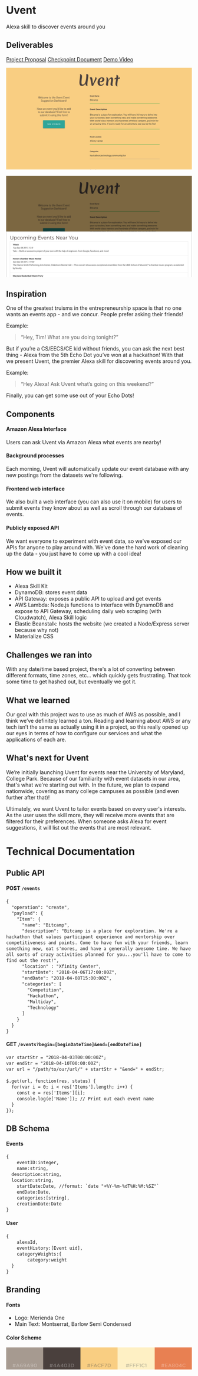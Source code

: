 # Uvent
Alexa skill to discover events around you

## Deliverables
[Project Proposal](https://github.com/timothychen01/uvent/blob/master/deliverables/CMSC389L%20Final%20Project%20Proposal.pdf)
[Checkpoint Document](https://github.com/timothychen01/uvent/blob/master/deliverables/CMSC389L%20Final%20Project%20Checkpoint.pdf)
[Demo Video](https://www.youtube.com/watch?v=uM8DYldtCOQ)

![Frontend Screenshot](/frontend/imgs/FrontendScreenshot.png)

![Frontend Screenshot with Modal Open](frontend/imgs/ModalScreenshot.png)



## Inspiration
One of the greatest truisms in the entrepreneurship space is that no one wants an events app - and we concur. People prefer asking their friends!

Example:

> “Hey, Tim! What are you doing tonight?”

But if you’re a CS/EECS/CE kid without friends, you can ask the next best thing - Alexa from the 5th Echo Dot you’ve won at a hackathon! With that we present Uvent, the premier Alexa skill for discovering events around you.

Example:

> “Hey Alexa! Ask Uvent what’s going on this weekend?”

 Finally, you can get some use out of your Echo Dots!  

## Components
#### Amazon Alexa Interface
Users can ask Uvent via Amazon Alexa what events are nearby!

#### Background processes
Each morning, Uvent will automatically update our event database with any new postings from the datasets we're following.

#### Frontend web interface
We also built a web interface (you can also use it on mobile) for users to submit events they know about as well as scroll through our database of events.

#### Publicly exposed API
We want everyone to experiment with event data, so we've exposed our APIs for anyone to play around with. We've done the hard work of cleaning up the data - you just have to come up with a cool idea!

## How we built it
- Alexa Skill Kit
- DynamoDB: stores event data
- API Gateway: exposes a public API to upload and get events
- AWS Lambda: Node.js functions to interface with DynamoDB and expose to API Gateway, scheduling daily web scraping (with Cloudwatch), Alexa Skill logic
- Elastic Beanstalk: hosts the website (we created a Node/Express server because why not)
- Materialize CSS

## Challenges we ran into
With any date/time based project, there's a lot of converting between different formats, time zones, etc... which quickly gets frustrating. That took some time to get hashed out, but eventually we got it.

## What we learned
Our goal with this project was to use as much of AWS as possible, and I think we’ve definitely learned a ton. Reading and learning about AWS or any tech isn’t the same as actually using it in a project, so this really opened up our eyes in terms of how to configure our services and what the applications of each are.

## What's next for Uvent
We’re initially launching Uvent for events near the University of Maryland, College Park. Because of our familiarity with event datasets in our area, that's what we're starting out with. In the future, we plan to expand nationwide, covering as many college campuses as possible (and even further after that)!

Ultimately, we want Uvent to tailor events based on every user's interests. As the user uses the skill more, they will receive more events that are filtered for their preferences. When someone asks Alexa for event suggestions, it will list out the events that are most relevant.


# Technical Documentation

## Public API

#### POST `/events`
```
{
  "operation": "create",
  "payload": {
    "Item": {
      "name": "Bitcamp",
      "description": "Bitcamp is a place for exploration. We're a hackathon that values participant experience and mentorship over competitiveness and points. Come to have fun with your friends, learn something new, eat s'mores, and have a generally awesome time. We have all sorts of crazy activities planned for you...you'll have to come to find out the rest!",
      "location" : "Xfinity Center",
      "startDate": "2018-04-06T17:00:00Z",
      "endDate": "2018-04-08T15:00:00Z",
      "categories": [
        "Competition",
        "Hackathon",
        "Multiday",
        "Technology"
      ]
    }
  }
}
```

#### GET `/events?begin=[beginDateTime]&end=[endDateTime]`

```
var startStr = "2018-04-03T00:00:00Z";
var endStr = "2018-04-10T00:00:00Z";
var url = "/path/to/our/url/" + startStr + "&end=" + endStr;

$.get(url, function(res, status) {
  for(var i = 0; i < res['Items'].length; i++) {
    const e = res['Items'][i];
    console.log(e['Name']); // Print out each event name
  }
});
```

## DB Schema

#### Events
```
{
	eventID:integer,
	name:string,
  description:string,
  location:string,
	startDate:Date, //format: `date "+%Y-%m-%dT%H:%M:%SZ"`
	endDate:Date,
	categories:[string],
	creationDate:Date
}
```

#### User
```
{
	alexaId,
	eventHistory:[Event uid],
	categoryWeights:{
		category:weight
  }
}
```

## Branding

#### Fonts
- Logo: Merienda One
- Main Text: Montserrat, Barlow Semi Condensed


#### Color Scheme
![Color Scheme](/frontend/imgs/UventBranding.png)
